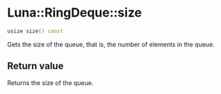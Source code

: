 # Luna::RingDeque::size

```c++
usize size() const
```

Gets the size of the queue, that is, the number of elements in the queue. 



## Return value
Returns the size of the queue. 

